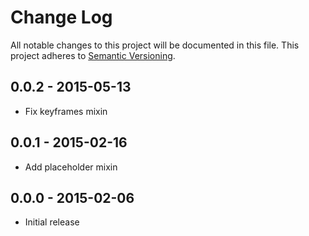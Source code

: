 # Change Log
All notable changes to this project will be documented in this file.
This project adheres to [Semantic Versioning](http://semver.org/).

## 0.0.2 - 2015-05-13
- Fix keyframes mixin

## 0.0.1 - 2015-02-16
- Add placeholder mixin

## 0.0.0 - 2015-02-06
- Initial release
